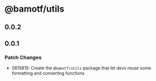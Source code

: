 # @bamotf/utils

## 0.0.2

## 0.0.1

### Patch Changes

- 0615815: Create the `@bamotf/utils` package that let devs reuse some
  formatting and converting functions
